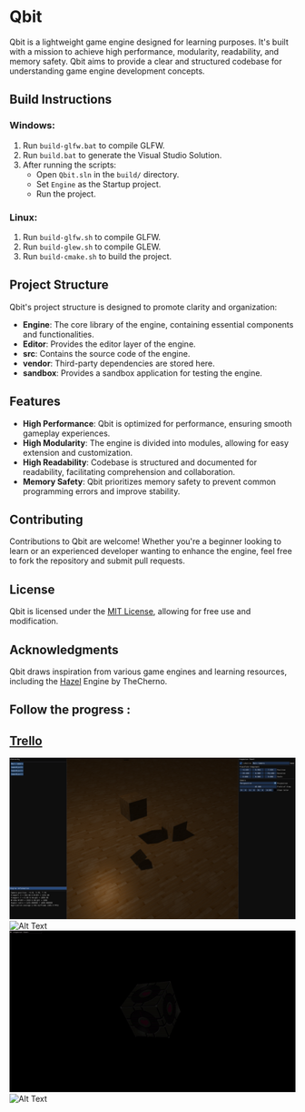 # Qbit

Qbit is a lightweight game engine designed for learning purposes. It's built with a mission to achieve high performance, modularity, readability, and memory safety. Qbit aims to provide a clear and structured codebase for understanding game engine development concepts.

## Build Instructions

### Windows:

1. Run `build-glfw.bat` to compile GLFW.
2. Run `build.bat` to generate the Visual Studio Solution.
3. After running the scripts:
    - Open `Qbit.sln` in the `build/` directory.
    - Set `Engine` as the Startup project.
    - Run the project.

### Linux:

1. Run `build-glfw.sh` to compile GLFW.
2. Run `build-glew.sh` to compile GLEW.
3. Run `build-cmake.sh` to build the project.

## Project Structure

Qbit's project structure is designed to promote clarity and organization:

- **Engine**: The core library of the engine, containing essential components and functionalities.
- **Editor**: Provides the editor layer of the engine.
- **src**: Contains the source code of the engine.
- **vendor**: Third-party dependencies are stored here.
- **sandbox**: Provides a sandbox application for testing the engine.

## Features

- **High Performance**: Qbit is optimized for performance, ensuring smooth gameplay experiences.
- **High Modularity**: The engine is divided into modules, allowing for easy extension and customization.
- **High Readability**: Codebase is structured and documented for readability, facilitating comprehension and collaboration.
- **Memory Safety**: Qbit prioritizes memory safety to prevent common programming errors and improve stability.

## Contributing

Contributions to Qbit are welcome! Whether you're a beginner looking to learn or an experienced developer wanting to enhance the engine, feel free to fork the repository and submit pull requests.

## License

Qbit is licensed under the [MIT License](LICENSE), allowing for free use and modification.

## Acknowledgments

Qbit draws inspiration from various game engines and learning resources, including the [Hazel](https://github.com/TheCherno/Hazel) Engine by TheCherno.

## Follow the progress : 

[Trello](https://trello.com/b/8og3yTb4/engine)
---
![Alt Text](GithubResources/engine_demo.png)
![Alt Text](GithubResources/cascaded_shadow_map.gif)
![Alt Text](GithubResources/lighting_demo4-diffuse_map.gif)
![Alt Text](GithubResources/lighting_demo3-diffuse_map-specular_map.gif)
